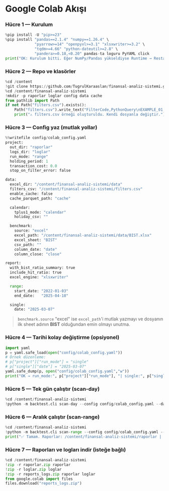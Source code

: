 # Google Colab Akışı

### Hücre 1 — Kurulum

```python
%pip install -U "pip>=23"
%pip install "pandas==2.1.4" "numpy==1.26.4" \
             "pyarrow>=14" "openpyxl>=3.1" "xlsxwriter>=3.2" \
             "tqdm>=4.66" "python-dateutil>=2.8" \
             "pandera>=0.18,<0.20" pandas-ta loguru PyYAML click
print("OK: Kurulum bitti. Eğer NumPy/Pandas yükseldiyse Runtime → Restart runtime, sonra Hücre 2.")
```

### Hücre 2 — Repo ve klasörler

```python
%cd /content
!git clone https://github.com/TugrulKaraaslan/finansal-analiz-sistemi.git || echo "Repo zaten var"
%cd /content/finansal-analiz-sistemi
!mkdir -p raporlar loglar config data cache
from pathlib import Path
if not Path("filters.csv").exists():
    Path("filters.csv").write_text("FilterCode,PythonQuery\nEXAMPLE_01, (rsi_14 > 50) & (ema_20 > ema_50)\n", encoding="utf-8")
    print("⚠️ filters.csv örneği oluşturuldu. Kendi dosyanla değiştir.")
```

### Hücre 3 — Config yaz (mutlak yollar)

```python
%%writefile config/colab_config.yaml
project:
  out_dir: "raporlar"
  logs_dir: "loglar"
  run_mode: "range"
  holding_period: 1
  transaction_cost: 0.0
  stop_on_filter_error: false

data:
  excel_dir: "/content/finansal-analiz-sistemi/data"
  filters_csv: "/content/finansal-analiz-sistemi/filters.csv"
  enable_cache: false
  cache_parquet_path: "cache"

  calendar:
    tplus1_mode: "calendar"
    holiday_csv: ""

  benchmark:
    source: "excel"
    excel_path: "/content/finansal-analiz-sistemi/data/BIST.xlsx"
    excel_sheet: "BIST"
    csv_path: ""
    column_date: "date"
    column_close: "close"

report:
  with_bist_ratio_summary: true
  include_hit_ratio: true
  excel_engine: "xlsxwriter"

  range:
    start_date: "2022-01-03"
    end_date:   "2025-04-18"

  single:
    date: "2025-03-07"
  ```

  > `benchmark.source` "excel" ise `excel_path`'i mutlak yazmayı ve dosyanın ilk sheet adının **BIST** olduğundan emin olmayı unutma.

### Hücre 4 — Tarihi kolay değiştirme (opsiyonel)

```python
import yaml
p = yaml.safe_load(open("config/colab_config.yaml"))
# Örnek düzenleme:
# p["project"]["run_mode"] = "single"
# p["single"]["date"] = "2025-03-07"
yaml.safe_dump(p, open("config/colab_config.yaml","w"))
print("OK → run_mode:", p["project"]["run_mode"], "| single:", p["single"]["date"], "| range:", p["range"]["start_date"], p["range"]["end_date"])
```

### Hücre 5 — Tek gün çalıştır (scan-day)

```python
%cd /content/finansal-analiz-sistemi
!python -m backtest.cli scan-day --config config/colab_config.yaml --date 2025-03-07 | tee loglar/colab_run_$(date +%Y%m%d_%H%M%S).log
```

### Hücre 6 — Aralık çalıştır (scan-range)

```python
%cd /content/finansal-analiz-sistemi
!python -m backtest.cli scan-range --config config/colab_config.yaml --start 2022-01-03 --end 2025-04-18 | tee -a loglar/colab_run_$(date +%Y%m%d_%H%M%S).log
print("✅ Tamam. Raporlar: /content/finansal-analiz-sistemi/raporlar | Loglar: /content/finansal-analiz-sistemi/loglar")
```

### Hücre 7 — Raporları ve logları indir (isteğe bağlı)

```python
%cd /content/finansal-analiz-sistemi
!zip -r raporlar.zip raporlar
!zip -r loglar.zip loglar
!zip -r reports_logs.zip raporlar loglar
from google.colab import files
files.download("reports_logs.zip")
```

